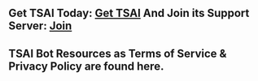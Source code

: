 ## Get TSAI Today: [Get TSAI](https://discord.com/oauth2/authorize?client_id=1081907490104549426) And Join its Support Server: [Join](https://discord.gg/GsDXseZpxf)
## TSAI Bot Resources as Terms of Service & Privacy Policy are found here.
